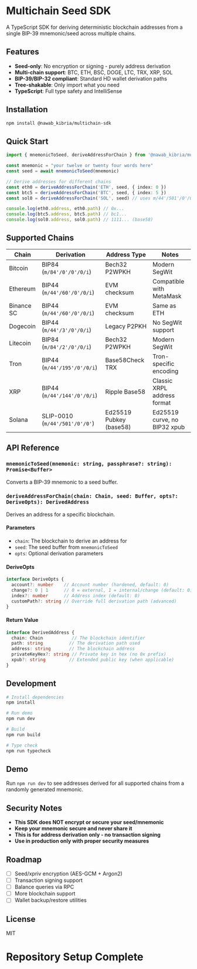 # Multichain Seed SDK

A TypeScript SDK for deriving deterministic blockchain addresses from a single BIP-39 mnemonic/seed across multiple chains.

## Features

- **Seed-only**: No encryption or signing - purely address derivation
- **Multi-chain support**: BTC, ETH, BSC, DOGE, LTC, TRX, XRP, SOL
- **BIP-39/BIP-32 compliant**: Standard HD wallet derivation paths
- **Tree-shakable**: Only import what you need
- **TypeScript**: Full type safety and IntelliSense

## Installation

```bash
npm install @nawab_kibria/multichain-sdk
```

## Quick Start

```typescript
import { mnemonicToSeed, deriveAddressForChain } from '@nawab_kibria/multichain-sdk'

const mnemonic = "your twelve or twenty four words here"
const seed = await mnemonicToSeed(mnemonic)

// Derive addresses for different chains
const eth0 = deriveAddressForChain('ETH', seed, { index: 0 })
const btc5 = deriveAddressForChain('BTC', seed, { index: 5 })
const sol0 = deriveAddressForChain('SOL', seed) // uses m/44'/501'/0'/0' by default

console.log(eth0.address, eth0.path) // 0x...
console.log(btc5.address, btc5.path) // bc1...
console.log(sol0.address, sol0.path) // 1111... (base58)
```

## Supported Chains

| Chain      | Derivation                     | Address Type            | Notes                                |
| ---------- | ------------------------------ | ----------------------- | ------------------------------------ |
| Bitcoin    | BIP84 (`m/84'/0'/0'/0/i`)      | Bech32 P2WPKH           | Modern SegWit                        |
| Ethereum   | BIP44 (`m/44'/60'/0'/0/i`)     | EVM checksum            | Compatible with MetaMask             |
| Binance SC | BIP44 (`m/44'/60'/0'/0/i`)     | EVM checksum            | Same as ETH                          |
| Dogecoin   | BIP44 (`m/44'/3'/0'/0/i`)      | Legacy P2PKH            | No SegWit support                    |
| Litecoin   | BIP84 (`m/84'/2'/0'/0/i`)      | Bech32 P2WPKH           | Modern SegWit                        |
| Tron       | BIP44 (`m/44'/195'/0'/0/i`)    | Base58Check TRX         | Tron-specific encoding               |
| XRP        | BIP44 (`m/44'/144'/0'/0/i`)    | Ripple Base58           | Classic XRPL address format         |
| Solana     | SLIP-0010 (`m/44'/501'/0'/0'`) | Ed25519 Pubkey (base58) | Ed25519 curve, no BIP32 xpub        |

## API Reference

### `mnemonicToSeed(mnemonic: string, passphrase?: string): Promise<Buffer>`

Converts a BIP-39 mnemonic to a seed buffer.

### `deriveAddressForChain(chain: Chain, seed: Buffer, opts?: DeriveOpts): DerivedAddress`

Derives an address for a specific blockchain.

#### Parameters

- `chain`: The blockchain to derive an address for
- `seed`: The seed buffer from `mnemonicToSeed`
- `opts`: Optional derivation parameters

#### DeriveOpts

```typescript
interface DeriveOpts {
  account?: number    // Account number (hardened, default: 0)
  change?: 0 | 1      // 0 = external, 1 = internal/change (default: 0)
  index?: number      // Address index (default: 0)
  customPath?: string // Override full derivation path (advanced)
}
```

#### Return Value

```typescript
interface DerivedAddress {
  chain: Chain           // The blockchain identifier
  path: string          // The derivation path used
  address: string       // The blockchain address
  privateKeyHex?: string // Private key in hex (no 0x prefix)
  xpub?: string         // Extended public key (when applicable)
}
```

## Development

```bash
# Install dependencies
npm install

# Run demo
npm run dev

# Build
npm run build

# Type check
npm run typecheck
```

## Demo

Run `npm run dev` to see addresses derived for all supported chains from a randomly generated mnemonic.

## Security Notes

- **This SDK does NOT encrypt or secure your seed/mnemonic**
- **Keep your mnemonic secure and never share it**
- **This is for address derivation only - no transaction signing**
- **Use in production only with proper security measures**

## Roadmap

- [ ] Seed/xpriv encryption (AES-GCM + Argon2)
- [ ] Transaction signing support
- [ ] Balance queries via RPC
- [ ] More blockchain support
- [ ] Wallet backup/restore utilities

## License

MIT
# Repository Setup Complete
